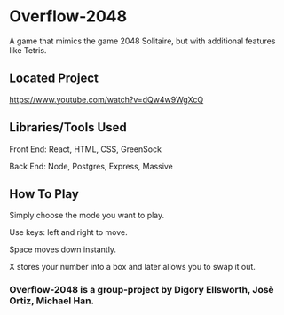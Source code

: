# Overflow-2048

A game that mimics the game 2048 Solitaire, but with additional features like Tetris.

## Located Project

https://www.youtube.com/watch?v=dQw4w9WgXcQ

## Libraries/Tools Used

Front End: React, HTML, CSS, GreenSock

Back End: Node, Postgres, Express, Massive

## How To Play

Simply choose the mode you want to play.

Use keys: left and right to move.

Space moves down instantly.

X stores your number into a box and later allows you to swap it out.





### Overflow-2048 is a group-project by Digory Ellsworth, Josè Ortiz, Michael Han.





